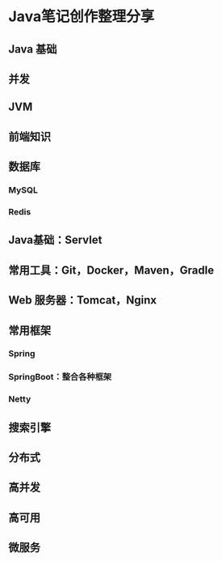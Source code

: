 # Java笔记创作整理分享

## Java 基础

## 并发

## JVM

## 前端知识

## 数据库
### MySQL
### Redis

## Java基础：Servlet

## 常用工具：Git，Docker，Maven，Gradle

## Web 服务器：Tomcat，Nginx
## 常用框架
### Spring
### SpringBoot：整合各种框架
### Netty

## 搜索引擎

## 分布式

## 高并发

## 高可用

## 微服务



